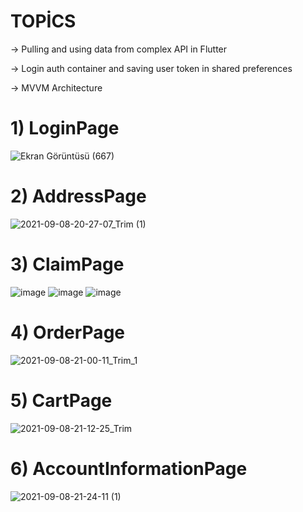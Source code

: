 # TOPİCS 

→ Pulling and using data from complex API in Flutter

→ Login auth container and saving user token in shared preferences 

→ MVVM Architecture

# 1) LoginPage

![Ekran Görüntüsü (667)](https://user-images.githubusercontent.com/75577514/132565057-41b9825d-6386-4da7-afbf-a1375ca49e6b.png)


# 2) AddressPage 

![2021-09-08-20-27-07_Trim (1)](https://user-images.githubusercontent.com/75577514/132557894-99b30a4b-9865-4441-b878-04caa171ca58.gif)

# 3) ClaimPage
  
  
  
![image](https://user-images.githubusercontent.com/75577514/132565955-cc225146-a91e-460d-88dc-56e3b542f0e3.png)
![image](https://user-images.githubusercontent.com/75577514/132565786-1c3f7fad-2d32-405f-91db-319092889a98.png)
![image](https://user-images.githubusercontent.com/75577514/132566067-4c193e5d-656d-477c-8a6a-f9e11056c9b1.png)





# 4) OrderPage
![2021-09-08-21-00-11_Trim_1](https://user-images.githubusercontent.com/75577514/132561882-1bfe220e-a236-44e8-a1e0-d8b06ea76242.gif)

# 5) CartPage 
![2021-09-08-21-12-25_Trim](https://user-images.githubusercontent.com/75577514/132562948-e71b3f95-9062-43b4-9f22-205ab5acc3e5.gif)

# 6) AccountInformationPage
![2021-09-08-21-24-11 (1)](https://user-images.githubusercontent.com/75577514/132564836-b09f04c9-b307-4d3c-b911-8786cadc22c9.gif)
